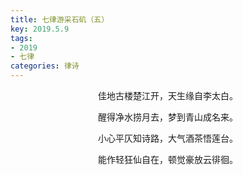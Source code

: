```yaml
---
title: 七律游采石矶（五）
key: 2019.5.9
tags: 
- 2019
- 七律
categories: 律诗
---
```


<p align="center">佳地古楼楚江开，天生缘自李太白。
</p>
<p align="center">醒得净水捞月去，梦到青山成名来。
</p>
<p align="center">小心平仄知诗路，大气酒茶悟莲台。
</p>
<p align="center">能作轻狂仙自在，顿觉豪放云徘徊。
</p>
